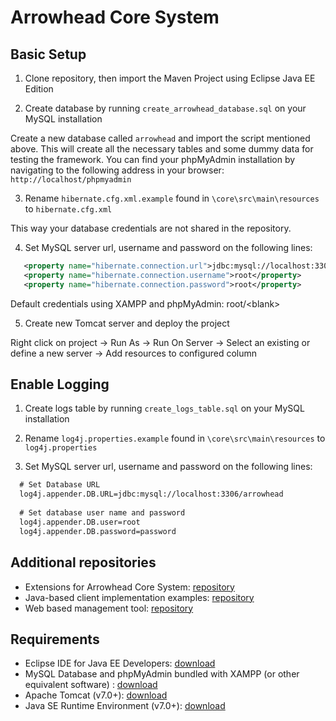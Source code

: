 # Arrowhead Core System

## Basic Setup

1. Clone repository, then import the Maven Project using Eclipse Java EE Edition

2. Create database by running `create_arrowhead_database.sql` on your MySQL installation

  Create a new database called `arrowhead` and import the script mentioned above. This will create all the necessary tables and some dummy data for testing the framework. You can find your phpMyAdmin installation by navigating to the following address in your browser: `http://localhost/phpmyadmin`

3. Rename `hibernate.cfg.xml.example` found in `\core\src\main\resources` to `hibernate.cfg.xml`

  This way your database credentials are not shared in the repository.

4. Set MySQL server url, username and password on the following lines:
  ```xml
     <property name="hibernate.connection.url">jdbc:mysql://localhost:3306/core</property>
     <property name="hibernate.connection.username">root</property>
     <property name="hibernate.connection.password">root</property>
  ```
  Default credentials using XAMPP and phpMyAdmin: root/\<blank\>

5. Create new Tomcat server and deploy the project

  Right click on project -> Run As -> Run On Server -> Select an existing or define a new server -> Add resources to configured column

## Enable Logging

1. Create logs table by running `create_logs_table.sql` on your MySQL installation

2. Rename `log4j.properties.example` found in `\core\src\main\resources` to `log4j.properties`
 
3. Set MySQL server url, username and password on the following lines:
  ```xml
    # Set Database URL
    log4j.appender.DB.URL=jdbc:mysql://localhost:3306/arrowhead
    
    # Set database user name and password
    log4j.appender.DB.user=root
    log4j.appender.DB.password=password
  ```

## Additional repositories

* Extensions for Arrowhead Core System: [repository](https://github.com/pardavib/arrowhead-ext)
* Java-based client implementation examples: [repository](https://github.com/pardavib/arrowhead-client)
* Web based management tool: [repository](https://github.com/pardavib/arrowhead-web)

## Requirements

* Eclipse IDE for Java EE Developers: [download](https://www.eclipse.org/downloads/)
* MySQL Database and phpMyAdmin bundled with XAMPP (or other equivalent software) : [download](https://www.apachefriends.org/hu/download.html)
* Apache Tomcat (v7.0+): [download](http://tomcat.apache.org/)
* Java SE Runtime Environment (v7.0+): [download](http://www.oracle.com/technetwork/java/javase/downloads/index.html)
